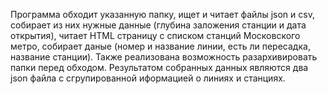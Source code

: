 Программа обходит указанную папку, ищет и читает файлы json и csv, собирает из них нужные данные (глубина заложения станции и дата открытия), читает HTML страницу с списком станций Московского метро, собирает даные (номер и название линии, есть ли пересадка, название станции). Также реализована возможность разархивировать папки перед обходом.
  Результатом собранных данных являются два json файла с сгрупированной иформацией о линиях и станциях.  
